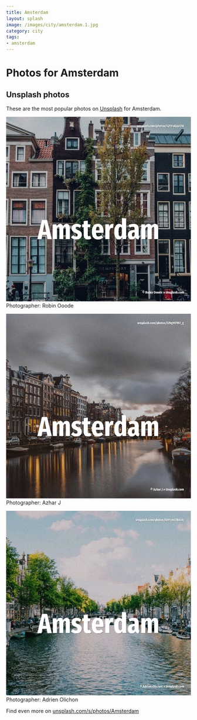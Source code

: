 ```yaml
---
title: Amsterdam
layout: splash
image: /images/city/amsterdam.1.jpg
category: city
tags:
- amsterdam
---
```

# Photos for Amsterdam
 
## Unsplash photos
These are the most popular photos on [Unsplash](https://unsplash.com) for Amsterdam.
 
![Amsterdam](/images/city/amsterdam.1.jpg)
Photographer:  Robin Ooode
 
![Amsterdam](/images/city/amsterdam.2.jpg)
Photographer:  Azhar J
 
![Amsterdam](/images/city/amsterdam.3.jpg)
Photographer:  Adrien Olichon
 
Find even more on [unsplash.com/s/photos/Amsterdam](https://unsplash.com/s/photos/Amsterdam)
 
